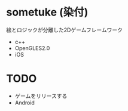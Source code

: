 sometuke (染付)
========

絵とロジックが分離した2Dゲームフレームワーク

* c++
* OpenGLES2.0
* iOS

TODO
========

* ゲームをリリースする
* Android
